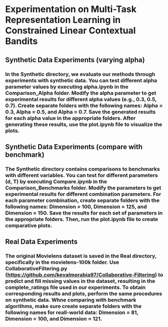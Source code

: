 # Experimentation on Multi-Task Representation Learning in Constrained Linear Contextual Bandits
## Synthetic Data Experiments (varying alpha)
### In the Synthetic directory, we evaluate our methods through experiments with synthetic data. You can test different alpha parameter values by executing alpha.ipynb in the Comparison_Alpha folder. Modify the alpha parameter to get experimental results for different alpha values (e.g., 0.3, 0.5, 0.7). Create separate folders with the following names: Alpha = 0.3, Alpha = 0.5, and Alpha = 0.7. Save the generated results for each alpha value in the appropriate folders. After generating these results, use the plot.ipynb file to visualize the plots. 
## Synthetic Data Experiments (compare with benchmark)
### The Synthetic directory contains comparisons to benchmarks with different variables. You can test for different parameters (d, T) by executing Compare.ipynb in the Comparison_Benchmarks folder. Modify the parameters to get experimental results for different combination parameters. For each parameter combination, create separate folders with the following names: Dimension = 100, Dimension = 125, and Dimension = 150. Save the results for each set of parameters in the appropriate folders. Then, run the plot.ipynb file to create comparative plots. 
## Real Data Experiments
### The original Movielens dataset is saved in the Real directory, specifically in the movielens-100k folder. Use CollaborativeFiltering.py (https://github.com/kevalmorabia97/Collaborative-Filtering) to predict and fill missing values in the dataset, resulting in the complete_ratings file used in our experiments. To obtain corresponding results and plots, perform the same procedures on synthetic data. Whne comparing with benchmark algorithms, make sure create separate folders with the following names for reall-world data: Dimension = 81, Dimension = 100, and Dimension = 121. 
